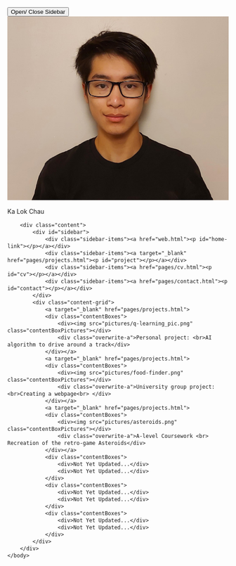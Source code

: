 <!DOCTYPE html>
<html>
    <head>
        <title> Project</title>
        <link rel="stylesheet" href="css-js/webStyle.css">
        <script src="css-js/webScript.js"></script> 
    </head>
    <body onLoad="txtAppear()">
        <div id="display-container">
            <div id="sidebar-grid">
                <div><button id="sidebar-button" onclick="sideEnlarge()">Open/ Close Sidebar</button></div>
                <div><img id="pfp" src="pictures/KLC-photo.jpg"></div>
            </div>
            <div id="top-bar">
                    <p class="title-text">Ka Lok Chau</p>
            </div>
        </div>

        <div class="content">
            <div id="sidebar">
                <div class="sidebar-items"><a href="web.html"><p id="home-link"></p></a></div>
                <div class="sidebar-items"><a target="_blank" href="pages/projects.html"><p id="project"></p></a></div>
                <div class="sidebar-items"><a href="pages/cv.html"><p id="cv"></p></a></div>
                <div class="sidebar-items"><a href="pages/contact.html"><p id="contact"></p></a></div>
            </div>
            <div class="content-grid">
                <a target="_blank" href="pages/projects.html">
                <div class="contentBoxes">
                    <div><img src="pictures/q-learning_pic.png" class="contentBoxPictures"></div>
                    <div class="overwrite-a">Personal project: <br>AI algorithm to drive around a track</div>
                </div></a>
                <a target="_blank" href="pages/projects.html">
                <div class="contentBoxes">
                    <div><img src="pictures/food-finder.png" class="contentBoxPictures"></div>
                    <div class="overwrite-a">University group project: <br>Creating a webpage<br> </div>
                </div></a>
                <a target="_blank" href="pages/projects.html">
                <div class="contentBoxes">
                    <div><img src="pictures/asteroids.png" class="contentBoxPictures"></div>
                    <div class="overwrite-a">A-level Coursework <br> Recreation of the retro-game Asteroids</div>
                </div></a>
                <div class="contentBoxes">
                    <div>Not Yet Updated...</div>
                    <div>Not Yet Updated...</div>
                </div>
                <div class="contentBoxes">
                    <div>Not Yet Updated...</div>
                    <div>Not Yet Updated...</div>
                </div>
                <div class="contentBoxes">
                    <div>Not Yet Updated...</div>
                    <div>Not Yet Updated...</div>
                </div>
            </div>
        </div>
    </body>
</html>

